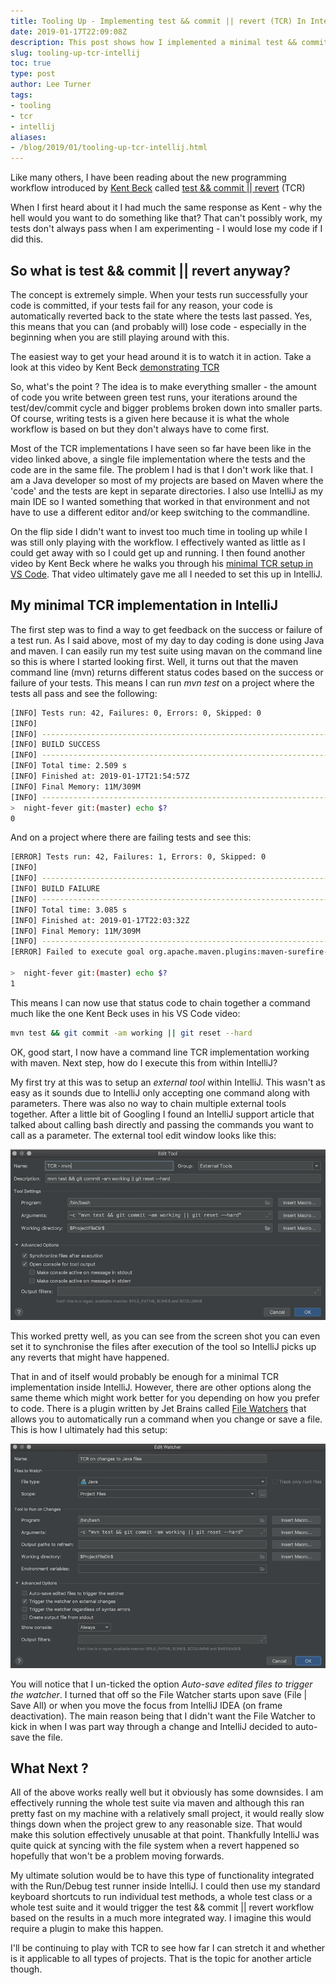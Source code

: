 ```yaml
---
title: Tooling Up - Implementing test && commit || revert (TCR) In IntelliJ
date: 2019-01-17T22:09:08Z
description: This post shows how I implemented a minimal test && commit || revert inside InelliJ - and when I say minimal I mean minimal.
slug: tooling-up-tcr-intellij
toc: true
type: post
author: Lee Turner 
tags:
- tooling
- tcr
- intellij
aliases:
- /blog/2019/01/tooling-up-tcr-intellij.html
---
```

Like many others, I have been reading about the new programming workflow introduced by [Kent Beck](https://twitter.com/KentBeck) called [test && commit || revert](https://medium.com/@kentbeck_7670/test-commit-revert-870bbd756864) (TCR)

When I first heard about it I had much the same response as Kent - why the hell would you want to do something like that?  That can't possibly work, my tests don't always pass when I am experimenting - I would lose my code if I did this.

## So what is test && commit || revert anyway?

The concept is extremely simple.  When your tests run successfully your code is committed, if your tests fail for any reason, your code is automatically reverted back to the state where the tests last passed.  Yes, this means that you can (and probably will) lose code - especially in the beginning when you are still playing around with this.

The easiest way to get your head around it is to watch it in action.  Take a look at this video by Kent Beck [demonstrating TCR](https://www.youtube.com/watch?v=ZrHBVTCbcE0)

So, what's the point ?  The idea is to make everything smaller - the amount of code you write between green test runs, your iterations around the test/dev/commit cycle and bigger problems broken down into smaller parts.  Of course, writing tests is a given here because it is what the whole workflow is based on but they don't always have to come first.

Most of the TCR implementations I have seen so far have been like in the video linked above, a single file implementation where the tests and the code are in the same file.  The problem I had is that I don't work like that.  I am a Java developer so most of my projects are based on Maven where the 'code' and the tests are kept in separate directories.  I also use IntelliJ as my main IDE so I wanted something that worked in that environment and not have to use a different editor and/or keep switching to the commandline.

On the flip side I didn't want to invest too much time in tooling up while I was still only playing with the workflow.  I effectively wanted as little as I could get away with so I could get up and running.  I then found another video by Kent Beck where he walks you through his [minimal TCR setup in VS Code](https://www.youtube.com/watch?v=IIKndRX5qHw).  That video ultimately gave me all I needed to set this up in IntelliJ.

## My minimal TCR implementation in IntelliJ

The first step was to find a way to get feedback on the success or failure of a test run.  As I said above, most of my day to day coding is done using Java and maven.  I can easily run my test suite using mavan on the command line so this is where I started looking first.  Well, it turns out that the maven command line (mvn) returns different status codes based on the success or failure of your tests.  This means I can run _mvn test_ on a project where the tests all pass and see the following:

```bash
[INFO] Tests run: 42, Failures: 0, Errors: 0, Skipped: 0
[INFO]
[INFO] ------------------------------------------------------------------------
[INFO] BUILD SUCCESS
[INFO] ------------------------------------------------------------------------
[INFO] Total time: 2.509 s
[INFO] Finished at: 2019-01-17T21:54:57Z
[INFO] Final Memory: 11M/309M
[INFO] ------------------------------------------------------------------------
>  night-fever git:(master) echo $?
0
```

And on a project where there are failing tests and see this:

```bash
[ERROR] Tests run: 42, Failures: 1, Errors: 0, Skipped: 0
[INFO]
[INFO] ------------------------------------------------------------------------
[INFO] BUILD FAILURE
[INFO] ------------------------------------------------------------------------
[INFO] Total time: 3.085 s
[INFO] Finished at: 2019-01-17T22:03:32Z
[INFO] Final Memory: 11M/309M
[INFO] ------------------------------------------------------------------------
[ERROR] Failed to execute goal org.apache.maven.plugins:maven-surefire-plugin:2.22.0:test (default-test) on project nightfever: There are test failures.

>  night-fever git:(master) echo $?
1
```

This means I can now use that status code to chain together a command much like the one Kent Beck uses in his VS Code video:
```bash
mvn test && git commit -am working || git reset --hard
```

OK, good start, I now have a command line TCR implementation working with maven.  Next step, how do I execute this from within IntelliJ?

My first try at this was to setup an *external tool* within IntelliJ.  This wasn't as easy as it sounds due to IntelliJ only accepting one command along with parameters.  There was also no way to chain multiple external tools together.  After a little bit of Googling I found an IntelliJ support article that talked about calling bash directly and passing the commands you want to call as a parameter.  The external tool edit window looks like this:

![IntelliJ External Tool Edit Screen](/img/blog/2019-01-17-tooling-up-tcr-intellij/intellij-external-tool-edit.png)

This worked pretty well, as you can see from the screen shot you can even set it to synchronise the files after execution of the tool so IntelliJ picks up any reverts that might have happened.

That in and of itself would probably be enough for a minimal TCR implementation inside IntelliJ.  However, there are other options along the same theme which might work better for you depending on how you prefer to code.  There is a plugin written by Jet Brains called [File Watchers](https://www.jetbrains.com/help/idea/using-file-watchers.html) that allows you to automatically run a command when you change or save a file. This is how I ultimately had this setup:

![IntelliJ File Watcher Edit Screen](/img/blog/2019-01-17-tooling-up-tcr-intellij/intellij-file-watcher-edit.png)

You will notice that I un-ticked the option *Auto-save edited files to trigger the watcher*.  I turned that off so the File Watcher starts upon save (File | Save All) or when you move the focus from IntelliJ IDEA (on frame deactivation).  The main reason being that I didn't want the File Watcher to kick in when I was part way through a change and IntelliJ decided to auto-save the file.

## What Next ?

All of the above works really well but it obviously has some downsides.  I am effectively running the whole test suite via maven and although this ran pretty fast on my machine with a relatively small project, it would really slow things down when the project grew to any reasonable size.  That would make this solution effectively unusable at that point.  Thankfully IntelliJ was quite quick at syncing with the file system when a revert happened so hopefully that won't be a problem moving forwards.

My ultimate solution would be to have this type of functionality integrated with the Run/Debug test runner inside IntelliJ.  I could then use my standard keyboard shortcuts to run individual test methods, a whole test class or a whole test suite and it would trigger the test && commit || revert workflow based on the results in a much more integrated way.  I imagine this would require a plugin to make this happen.

I'll be continuing to play with TCR to see how far I can stretch it and whether is it applicable to all types of projects.  That is the topic for another article though.
